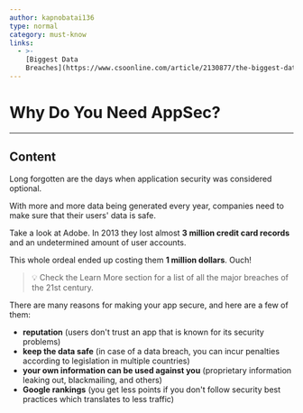 ```yaml
---
author: kapnobatai136
type: normal
category: must-know
links:
  - >-
    [Biggest Data
    Breaches](https://www.csoonline.com/article/2130877/the-biggest-data-breaches-of-the-21st-century.html){website}
---
```


# Why Do You Need AppSec?


---

## Content

Long forgotten are the days when application security was considered optional.

With more and more data being generated every year, companies need to make sure that their users' data is safe.

Take a look at Adobe. In 2013 they lost almost **3 million credit card records** and an undetermined amount of user accounts.

This whole ordeal ended up costing them **1 million dollars**. Ouch!

> 💡 Check the Learn More section for a list of all the major breaches of the 21st century.

There are many reasons for making your app secure, and here are a few of them:

- **reputation** (users don't trust an app that is known for its security problems)
- **keep the data safe** (in case of a data breach, you can incur penalties according to legislation in multiple countries)
- **your own information can be used against you** (proprietary information leaking out, blackmailing, and others)
- **Google rankings** (you get less points if you don't follow security best practices which translates to less traffic)

